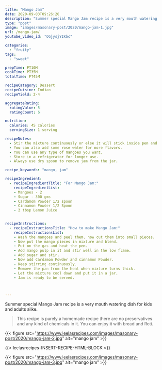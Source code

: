 ```yaml
---
title: "Mango Jam"
date: 2020-09-03T09:26:20
description: "Summer special Mango Jam recipe is a very mouth watering dish for kids and adults alike."
type: "post"
image: "images/masonary-post/2020/mango-jam-1.jpg"
url: /mango-jam/
youtube_video_id: "OGjysjYIKbc"

categories: 
  - "fruity"
tags:
  - "sweet"

prepTime: PT10M
cookTime: PT35M
totalTime: PT45M

recipeCategory: Dessert
recipeCuisine: Indian
recipeYield: 2-4

aggregateRating:
  ratingValue: 5
  ratingCount: 6

nutrition:
  calories: 45 calories
  servingSize: 1 serving

recipeNotes: 
  - Stir the mixture continuously or else it will stick inside pen and hampered the taste.
  - You can also add some rose water for more flavors.
  - You can use any type of mangoes you want.
  - Store in a refrigerator for longer use.
  - Always use dry spoon to remove jam from the jar.

recipe_keywords: "mango, jam"

recipeIngredient:
  - recipeIngredientTitle: "For Mango Jam:"
    recipeIngredientList: 
    - Mangoes - 2
    - Sugar - 300 gms
    - Cardamom Powder 1/2 spoon
    - Cinnamon Powder 1/2 Spoon
    - 2 tbsp Lemon Juice
    

recipeInstructions:
  - recipeInstructionsTitle: "How to make Mango Jam:"
    recipeInstructionsList:
    - Wash the mangoes and peel them, now cut them into small pieces.
    - Now put the mango pieces in mixture and blend.
    - Put on the gas and heat the pen.
    - Add mango pulp in it and stir well in the low flame.
    - Add sugar and stir.
    - Now add Cardamom Powder and cinnamon Powder.
    - Keep stirring continuously.
    - Remove the pan from the heat when mixture turns thick.
    - Let the mixture cool down and put it in a jar.
    - Jam is ready to be served.



---
```


Summer special Mango Jam recipe is a very mouth watering dish for kids and adults alike. 

> This recipe is purely a homemade recipe there are no preservatives and any kind of chemicals in it. You can enjoy it with bread and Roti.


{{< figure src="https://www.leelasrecipes.com/images/masonary-post/2020/mango-jam-2.jpg" alt="mango jam" >}}


{{< leelasrecipes-INSERT-RECIPE-HTML-BLOCK >}}


{{< figure src="https://www.leelasrecipes.com/images/masonary-post/2020/mango-jam-3.jpg" alt="mango jam" >}}

